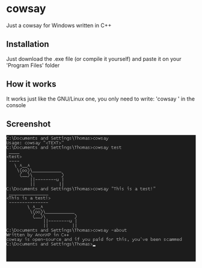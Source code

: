 # cowsay

Just a cowsay for Windows written in C++

## Installation

Just download the .exe file (or compile it yourself) and paste it on your 'Program Files' folder

## How it works

It works just like the GNU/Linux one, you only need to write: 'cowsay <TEXT>' in the console

## Screenshot
![alt tag](https://raw.githubusercontent.com/AnonXP/cowsay/master/screenshot1.PNG)
